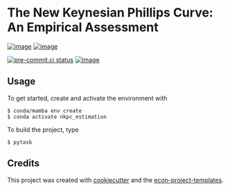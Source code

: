 # The New Keynesian Phillips Curve: An Empirical Assessment

[![image](https://img.shields.io/github/actions/workflow/status/SvenEis/nkpc_estimation/main.yml?branch=main)](https://github.com/SvenEis/nkpc_estimation/actions?query=branch%3Amain) [![image](https://codecov.io/gh/SvenEis/nkpc_estimation/branch/main/graph/badge.svg)](https://codecov.io/gh/SvenEis/nkpc_estimation)

[![pre-commit.ci status](https://results.pre-commit.ci/badge/github/SvenEis/nkpc_estimation/main.svg)](https://results.pre-commit.ci/latest/github/SvenEis/nkpc_estimation/main)
[![image](https://img.shields.io/badge/code%20style-black-000000.svg)](https://github.com/psf/black)

## Usage

To get started, create and activate the environment with

```console
$ conda/mamba env create
$ conda activate nkpc_estimation
```

To build the project, type

```console
$ pytask
```

## Credits

This project was created with [cookiecutter](https://github.com/audreyr/cookiecutter)
and the
[econ-project-templates](https://github.com/OpenSourceEconomics/econ-project-templates).

